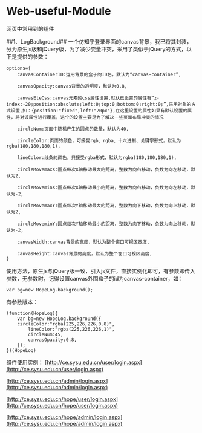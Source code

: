 # Web-useful-Module
网页中常用到的组件

##1、LogBackground##
一个仿知乎登录界面的canvas背景，我已将其封装，分为原生js版和jQuery版，为了减少变量冲突，采用了类似于jQuery的方式，以下是提供的参数：
```
options={
	canvasContainerID:运用背景的盒子的ID名，默认为“canvas-container”,

    canvasOpacity:canvas背景的透明度，默认为0.8,

    canvasEleCss:canvas元素的css属性设置,默认已设置的属性有“z-index:-20;position:absolute;left:0;top:0;bottom:0;right:0;”,采用对象的方式设置,如：{position:"fixed",left:"20px"},在这里设置的属性如果有默认设置的属性，将对该属性进行覆盖，这个的设置主要是为了解决一些页面布局冲突的情况

    circleNum:页面中随机产生的圆点的数量，默认为40,

    circleColor:页面的颜色，可接受rgb、rgba、十六进制、关键字形式，默认为rgba(180,180,180,1),

    lineColor:线条的颜色，只接受rgba形式，默认为rgba(180,180,180,1),

    circleMovemaxX:圆点每次X轴移动最大的距离，整数为向右移动，负数为向左移动，默认为2,

    circleMoveminX:圆点每次X轴移动最小的距离，整数为向右移动，负数为向左移动，默认为-2,

    circleMovemaxY:圆点每次Y轴移动最大的距离，整数为向下移动，负数为向上移动，默认为2,

    circleMoveminY:圆点每次Y轴移动最小的距离，整数为向下移动，负数为向上移动，默认为-2,

    canvasWidth:canvas背景的宽度，默认为整个窗口可视区宽度,

    canvasHeight:canvas背景的高度，默认为整个窗口可视区高度,
}
```
使用方法，原生js与jQuery版一致，引入js文件，直接实例化即可，有参数即传入参数，无参数时，记得设置canvas外围盒子的id为canvas-container，如：
```
var bg=new HopeLog.background();
```
有参数版本：
```
(function(HopeLog){
    var bg=new HopeLog.background({
	circleColor:"rgba(225,226,226,0.8)",
    	lineColor:"rgba(225,226,226,1)",
        circleNum:45,
    	canvasOpacity:0.8,
	});
})(HopeLog)

```
组件使用实例：
[http://ce.sysu.edu.cn/user/login.aspx](http://ce.sysu.edu.cn/user/login.aspx)

[http://ce.sysu.edu.cn/admin/login.aspx](http://ce.sysu.edu.cn/admin/login.aspx)

[http://ce.sysu.edu.cn/hope/user/login.aspx](http://ce.sysu.edu.cn/hope/user/login.aspx)

[http://ce.sysu.edu.cn/hope/admin/login.aspx](http://ce.sysu.edu.cn/hope/admin/login.aspx)